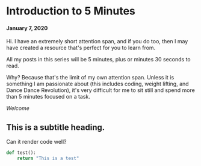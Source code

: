 # Introduction to 5 Minutes
#### January 7, 2020

Hi. I have an extremely short attention span, and if you do too, then I may have created a resource that's perfect for you to learn from.

All my posts in this series will be 5 minutes, plus or minutes 30 seconds to read. 

Why? Because that's the limit of my own attention span. Unless it is something I am passionate about (this includes coding, weight lifting, and Dance Dance Revolution), it's very difficult for me to sit still and spend more than 5 minutes focused on a task. 

*Welcome*

## This is a subtitle heading.

Can it render code well?

```py
def test():
    return "This is a test"
```